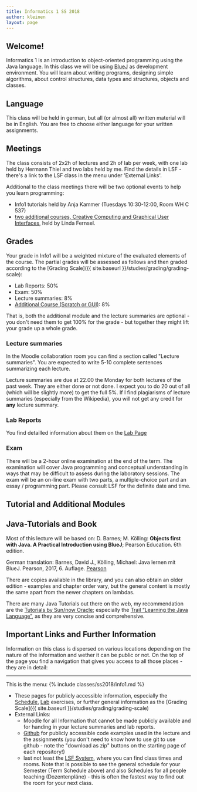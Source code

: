 ```yaml
---
title: Informatics 1 SS 2018
author: kleinen
layout: page
---
```


## Welcome!

Informatics 1 is an introduction to object-oriented programming using the Java
language. In this class we will be using  [BlueJ](https://bluej.org/) as development environment.
You will learn about writing programs, designing simple algorithms, about
control structures, data types and structures, objects and classes.

## Language

This class will be held in german, but all (or almost all) written material will
be in English. You are free to choose either language for your written assignments.

## Meetings

The class consists of 2x2h of lectures and 2h of lab per week, with one lab held by Hermann Thiel and two labs held by me. Find the details in
LSF - there's a link to the LSF class in the menu under 'External Links'.

Additional to the class meetings there will be two optional events to help you learn programming:
* Info1 tutorials held by Anja Kammer (Tuesdays 10:30-12:00, Room WH C 537)
* [two additional courses, Creative Computing and Graphical User Interfaces,](extra/) held by Linda Fernsel.  

## Grades

Your grade in Info1 will be a weighted mixture of the evaluated elements of the course. The partial grades will be assessed as follows and then graded according to the [Grading Scale]({{ site.baseurl }}/studies/grading/grading-scale):

* Lab Reports: 50%
* Exam: 50%
* Lecture summaries: 8%
* [Additional Course (Scratch or GUI)](extra/): 8%

That is, both the additional module and the lecture summaries are optional - you don't need them to get 100% for the grade - but together they might lift your grade up a whole grade.

### Lecture summaries
In the Moodle collaboration room you can find a section called "Lecture summaries". You are expected to write 5-10 complete sentences summarizing each lecture.

Lecture summaries are due at 22.00 the Monday for both lectures of the past week. They are either done or not done. I expect you to do 20 out of all (which will be slightly more) to get the full 5%.
 If I find plagiarisms of lecture summaries (especially from the Wikipedia), you will not get any credit for **any** lecture summary.

### Lab Reports
You find detailled information about them on the [Lab Page](labs/)

### Exam

There will be a 2-hour online examination at the end of the term. The examination will cover Java programming and conceptual understanding in ways that may be difficult to assess during the laboratory sessions. The exam will be an on-line exam with two parts, a multiple-choice part and an essay / programming part. Please consult LSF for the definite date and time.

## Tutorial and Additional Modules


## Java-Tutorials and Book

Most of this lecture will be based on: D. Barnes; M. Kölling: **Objects first with Java. A Practical Introduction using BlueJ**; Pearson Education. 6th edition.

German translation: Barnes, David J., Kölling, Michael: Java lernen mit BlueJ. Pearson,  2017, 6. Auflage. [Pearson](https://www.pearson-studium.de/java-lernen-mit-bluej_4.html)

There are copies available in the library, and you can also obtain an older edition - examples and chapter order vary, but the general content is mostly the same apart from the newer chapters on lambdas.

There are many Java Tutorials out there on the web, my recommendation are the [Tutorials by Sun/now Oracle][7]; especially the [Trail &#8220;Learning the Java Language&#8221;][8], as they are very concise and comprehensive.


 [7]: https://download.oracle.com/javase/tutorial/
 [8]: https://download.oracle.com/javase/tutorial/java/

## Important Links and Further Information

Information on this class is dispersed on various locations depending on the nature of the information and wether it can be public or not.
On the top of the page you find a navigation that gives you access to all those places - they are in detail:
<hr />
This is the menu:
{% include classes/ss2018/info1.md %}

* These pages for publicly accessible information, especially the [Schedule](schedule), [Lab](labs) exercises, or further general information as the [Grading Scale]({{ site.baseurl }}/studies/grading/grading-scale)
* External Links:
    * Moodle for all Information that cannot be made publicly available and for handing in your lecture summaries and lab reports.
    * [Github](https://github.com/htw-imi-info1) for publicly accessible code examples used in the lecture and the assignments (you don't need to know how to use git to use github - note the "download as zip" buttons on the starting page of each repository!)
    * last not least the [LSF System](https://lsf.htw-berlin.de), where you can find class times and rooms. Note that is possible to see the general schedule for your Semester (Term Schedule above) and also Schedules for all people teaching (Dozentenpläne) - this is often the fastest way to find out the room for your next class.
